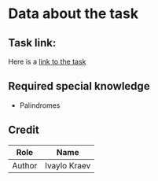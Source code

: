 # Data about the task

## Task link:
Here is a [link to the task](https://arena.olimpiici.com/api/public/problems/1685/pdf)

## Required special knowledge

- Palindromes

## Credit

| Role   | Name         |
|--------|--------------|
| Author | Ivaylo Kraev |